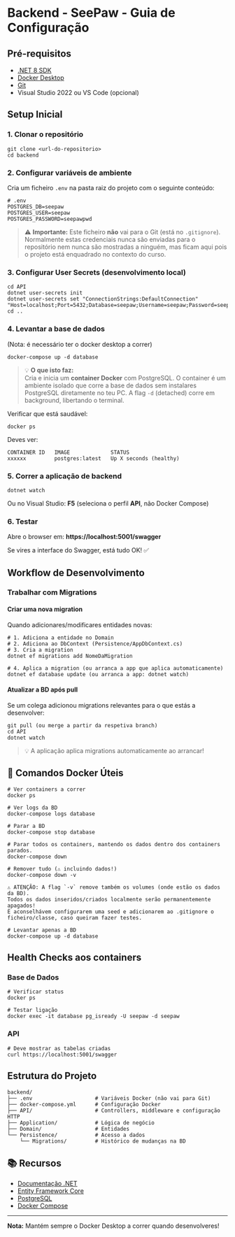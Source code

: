 # Backend - SeePaw - Guia de Configuração

## Pré-requisitos

- [.NET 8 SDK](https://dotnet.microsoft.com/download/dotnet/8.0)
- [Docker Desktop](https://www.docker.com/products/docker-desktop)
- [Git](https://git-scm.com/)
- Visual Studio 2022 ou VS Code (opcional)

## Setup Inicial

### 1. Clonar o repositório
```
git clone <url-do-repositorio>
cd backend
```

### 2. Configurar variáveis de ambiente

Cria um ficheiro `.env` na pasta raiz do projeto com o seguinte conteúdo:
```
# .env
POSTGRES_DB=seepaw
POSTGRES_USER=seepaw
POSTGRES_PASSWORD=seepawpwd
```

> ⚠️ **Importante:** Este ficheiro **não** vai para o Git (está no `.gitignore`).  Normalmente estas credenciais nunca são enviadas para o repositório nem nunca são mostradas a ninguém,
> mas ficam aqui pois o projeto está enquadrado no contexto do curso.

### 3. Configurar User Secrets (desenvolvimento local)
```
cd API
dotnet user-secrets init
dotnet user-secrets set "ConnectionStrings:DefaultConnection" "Host=localhost;Port=5432;Database=seepaw;Username=seepaw;Password=seepawpwd"
cd ..
```

### 4. Levantar a base de dados

(Nota: é necessário ter o docker desktop a correr)
```
docker-compose up -d database
```
> 💡 **O que isto faz:**  
> Cria e inicia um **container Docker** com PostgreSQL. O container é um ambiente isolado que corre a base de dados sem instalares PostgreSQL diretamente no teu PC. A flag `-d` (detached) corre em background, libertando o terminal.


Verificar que está saudável:
```
docker ps
```

Deves ver:
```
CONTAINER ID   IMAGE             STATUS
xxxxxx         postgres:latest   Up X seconds (healthy)
```

### 5. Correr a aplicação de backend
```
dotnet watch
```

Ou no Visual Studio: **F5** (seleciona o perfil **API**, não Docker Compose)

### 6. Testar

Abre o browser em: **https://localhost:5001/swagger**

Se vires a interface do Swagger, está tudo OK! ✅

## Workflow de Desenvolvimento

### Trabalhar com Migrations

#### Criar uma nova migration

Quando adicionares/modificares entidades novas:
```
# 1. Adiciona a entidade no Domain
# 2. Adiciona ao DbContext (Persistence/AppDbContext.cs)
# 3. Cria a migration
dotnet ef migrations add NomeDaMigration

# 4. Aplica a migration (ou arranca a app que aplica automaticamente)
dotnet ef database update (ou arranca a app: dotnet watch)
```

#### Atualizar a BD após pull

Se um colega adicionou migrations relevantes para o que estás a desenvolver:
```
git pull (ou merge a partir da respetiva branch)
cd API
dotnet watch
```

> 💡 A aplicação aplica migrations automaticamente ao arrancar!



## 🐳 Comandos Docker Úteis
```
# Ver containers a correr
docker ps

# Ver logs da BD
docker-compose logs database

# Parar a BD
docker-compose stop database

# Parar todos os containers, mantendo os dados dentro dos containers parados.
docker-compose down

# Remover tudo (⚠️ incluindo dados!)
docker-compose down -v

⚠️ ATENÇÃO: A flag `-v` remove também os volumes (onde estão os dados da BD).  
Todos os dados inseridos/criados localmente serão permanentemente apagados!
É aconselhávem configurarem uma seed e adicionarem ao .gitignore o ficheiro/classe, caso queiram fazer testes.

# Levantar apenas a BD
docker-compose up -d database
```

## Health Checks aos containers

### Base de Dados
```
# Verificar status
docker ps

# Testar ligação
docker exec -it database pg_isready -U seepaw -d seepaw
```

### API
```
# Deve mostrar as tabelas criadas
curl https://localhost:5001/swagger
```

## Estrutura do Projeto
```
backend/
├── .env                    # Variáveis Docker (não vai para Git)
├── docker-compose.yml      # Configuração Docker
├── API/                    # Controllers, middleware e configuração HTTP
├── Application/            # Lógica de negócio
├── Domain/                 # Entidades
└── Persistence/            # Acesso a dados
    └── Migrations/         # Histórico de mudanças na BD
```


## 📚 Recursos

- [Documentação .NET](https://docs.microsoft.com/dotnet/)
- [Entity Framework Core](https://docs.microsoft.com/ef/core/)
- [PostgreSQL](https://www.postgresql.org/docs/)
- [Docker Compose](https://docs.docker.com/compose/)

---

**Nota:** Mantém sempre o Docker Desktop a correr quando desenvolveres!
